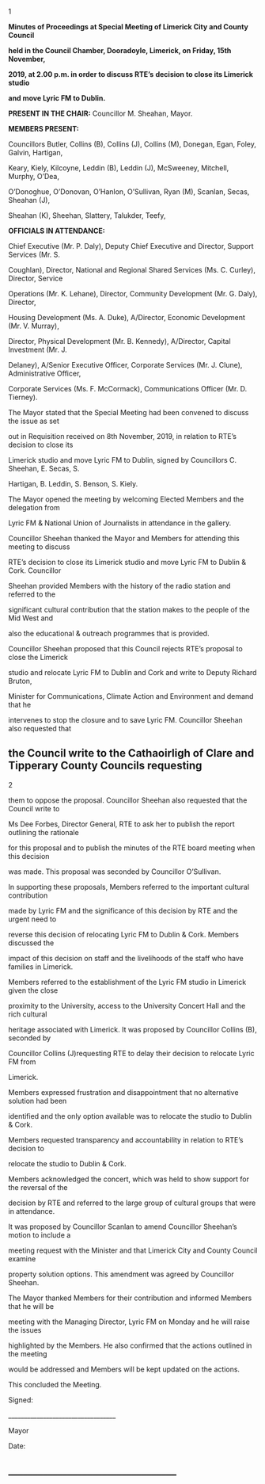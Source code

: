1

**Minutes of Proceedings at Special Meeting of Limerick City and County Council**

**held in the Council Chamber, Dooradoyle, Limerick, on Friday, 15th November,**

**2019, at 2.00 p.m. in order to discuss RTE’s** **decision to close its Limerick studio**

**and move Lyric FM to Dublin.**

**PRESENT IN THE CHAIR:** Councillor M. Sheahan, Mayor.

**MEMBERS PRESENT:**

Councillors Butler, Collins (B), Collins (J), Collins (M), Donegan, Egan, Foley, Galvin, Hartigan,

Keary, Kiely, Kilcoyne, Leddin (B), Leddin (J), McSweeney, Mitchell, Murphy, O’Dea,

O’Donoghue, O’Donovan, O’Hanlon, O’Sullivan, Ryan (M), Scanlan, Secas, Sheahan (J),

Sheahan (K), Sheehan, Slattery, Talukder, Teefy,

**OFFICIALS IN ATTENDANCE:**

Chief Executive (Mr. P. Daly), Deputy Chief Executive and Director, Support Services (Mr. S.

Coughlan), Director, National and Regional Shared Services (Ms. C. Curley), Director, Service

Operations (Mr. K. Lehane), Director, Community Development (Mr. G. Daly), Director,

Housing Development (Ms. A. Duke), A/Director, Economic Development (Mr. V. Murray),

Director, Physical Development (Mr. B. Kennedy), A/Director, Capital Investment (Mr. J.

Delaney), A/Senior Executive Officer, Corporate Services (Mr. J. Clune), Administrative Officer,

Corporate Services (Ms. F. McCormack), Communications Officer (Mr. D. Tierney).

The Mayor stated that the Special Meeting had been convened to discuss the issue as set

out in Requisition received on 8th November, 2019, in relation to RTE’s decision to close its

Limerick studio and move Lyric FM to Dublin, signed by Councillors C. Sheehan, E. Secas, S.

Hartigan, B. Leddin, S. Benson, S. Kiely.

The Mayor opened the meeting by welcoming Elected Members and the delegation from

Lyric FM & National Union of Journalists in attendance in the gallery.

Councillor Sheehan thanked the Mayor and Members for attending this meeting to discuss

RTE’s decision to close its Limerick studio and move Lyric FM to Dublin & Cork. Councillor

Sheehan provided Members with the history of the radio station and referred to the

significant cultural contribution that the station makes to the people of the Mid West and

also the educational & outreach programmes that is provided.

Councillor Sheehan proposed that this Council rejects RTE’s proposal to close the Limerick

studio and relocate Lyric FM to Dublin and Cork and write to Deputy Richard Bruton,

Minister for Communications, Climate Action and Environment and demand that he

intervenes to stop the closure and to save Lyric FM. Councillor Sheehan also requested that

the Council write to the Cathaoirligh of Clare and Tipperary County Councils requesting
---
2

them to oppose the proposal. Councillor Sheehan also requested that the Council write to

Ms Dee Forbes, Director General, RTE to ask her to publish the report outlining the rationale

for this proposal and to publish the minutes of the RTE board meeting when this decision

was made. This proposal was seconded by Councillor O’Sullivan.

In supporting these proposals, Members referred to the important cultural contribution

made by Lyric FM and the significance of this decision by RTE and the urgent need to

reverse this decision of relocating Lyric FM to Dublin & Cork. Members discussed the

impact of this decision on staff and the livelihoods of the staff who have families in Limerick.

Members referred to the establishment of the Lyric FM studio in Limerick given the close

proximity to the University, access to the University Concert Hall and the rich cultural

heritage associated with Limerick. It was proposed by Councillor Collins (B), seconded by

Councillor Collins (J)requesting RTE to delay their decision to relocate Lyric FM from

Limerick.

Members expressed frustration and disappointment that no alternative solution had been

identified and the only option available was to relocate the studio to Dublin & Cork.

Members requested transparency and accountability in relation to RTE’s decision to

relocate the studio to Dublin & Cork.

Members acknowledged the concert, which was held to show support for the reversal of the

decision by RTE and referred to the large group of cultural groups that were in attendance.

It was proposed by Councillor Scanlan to amend Councillor Sheehan’s motion to include a

meeting request with the Minister and that Limerick City and County Council examine

property solution options. This amendment was agreed by Councillor Sheehan.

The Mayor thanked Members for their contribution and informed Members that he will be

meeting with the Managing Director, Lyric FM on Monday and he will raise the issues

highlighted by the Members. He also confirmed that the actions outlined in the meeting

would be addressed and Members will be kept updated on the actions.

This concluded the Meeting.

Signed:

\_\_\_\_\_\_\_\_\_\_\_\_\_\_\_\_\_\_\_\_\_\_\_\_\_\_\_\_\_\_\_\_\_\_

Mayor

Date:

\_\_\_\_\_\_\_\_\_\_\_\_\_\_\_\_\_\_\_\_\_\_\_\_\_\_\_\_\_\_\_\_\_\_
---
